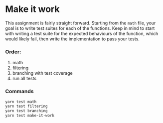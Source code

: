 # Make it work

This assignment is fairly straight forward. Starting from the `math` file, your goal is to write test suites for each of the functions. Keep in mind to start with writing a test suite for the expected behaviours of the function, which would likely fail, then write the implementation to pass your tests.


### Order:
1. math
2. filtering
3. branching with test coverage
4. run all tests

### Commands
```bash
yarn test math  
yarn test filtering
yarn test branching
yarn test make-it-work

```